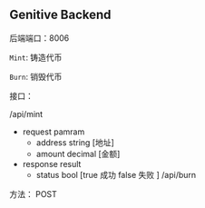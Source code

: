 ## Genitive Backend 


后端端口：8006

`Mint`: 铸造代币

`Burn`: 销毁代币


接口：

/api/mint 
- request pamram
  - address string [地址]
  - amount decimal [金额]
- response result
  - status bool [true 成功 false 失败 ]
/api/burn

方法：
POST
